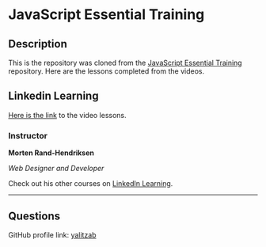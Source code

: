# JavaScript Essential Training

## Description 

This is the repository was cloned from the [JavaScript Essential Training](https://github.com/LinkedInLearning/javascript-essential-training-2832077) repository. Here are the lessons completed from the videos. 

## Linkedin Learning 

[Here is the link](https://www.linkedin.com/learning/javascript-essential-training/javascript-first-contact) to the video lessons.


### Instructor

**Morten Rand-Hendriksen**

_Web Designer and Developer_

Check out his other courses on [LinkedIn Learning](https://www.linkedin.com/learning/instructors/morten-rand-hendriksen?u=104).

---

## Questions

GitHub profile link: [yalitzab](https://github.com/yalitzab)
